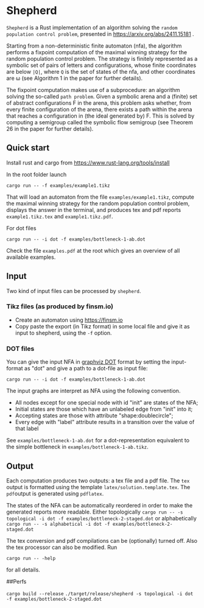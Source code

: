 # Shepherd

`Shepherd` is a Rust implementation of an algorithm solving the `random population control problem`,
presented in https://arxiv.org/abs/2411.15181 .

Starting from a non-deterministic finite automaton (nfa),
the algorithm performs a fixpoint computation of the 
maximal winning strategy for the random population control problem.
The strategy is finitely represented as a symbolic set of pairs of letters and configurations,
whose finite coordinates are below `|Q|`, where `Q` is the set of states of the nfa,
and other coordinates are ω (see Algorithm 1 in the paper for further details).

The fixpoint computation makes use of a subprocedure: an algorithm solving the so-called `path problem`.
Given a symbolic arena and a (finite) set of abstract configurations F in the arena,
this problem asks whether, from every finite configuration of the arena,
there exists a path within the arena that reaches a configuration in (the ideal generated by) F.
This is solved by computing a semigroup called the symbolic flow semigroup (see Theorem 26 in the paper for further details).

## Quick start
Install rust and cargo from https://www.rust-lang.org/tools/install

In the root folder launch

```cargo run -- -f examples/example1.tikz```

That will load an automaton from the file ```examples/example1.tikz```,
compute the maximal winning strategy for the random population control problem,
displays the answer in the terminal, and produces tex and pdf reports `example1.tikz.tex` and `example1.tikz.pdf`.

For dot files 

```cargo run -- -i dot -f examples/bottleneck-1-ab.dot```

Check the file ```examples.pdf``` at the root  which gives an overview of all available examples.

## Input

Two kind of input files can be processed by `shepherd`.

### Tikz files (as produced by finsm.io)

- Create an automaton using https://finsm.io
- Copy paste the export (in Tikz format) in some local file and give it as input to shepherd, using the `-f` option.

### DOT files

You can give the input NFA in [graphviz DOT](https://graphviz.org/docs/layouts/dot/) format 
by setting the input-format as "dot" and give a path to a dot-file as input file:

```cargo run -- -i dot -f examples/bottleneck-1-ab.dot```

The input graphs are interpret as NFA using the following convention.

- All nodes except for one special node with id "init" are states of the NFA;
- Initial states are those which have an unlabeled edge from "init" into it;
- Accepting states are those with attribute "shape:doublecircle";
- Every edge with "label" attribute results in a transition over the value of that label

See `examples/bottleneck-1-ab.dot` for a dot-representation equivalent to the simple bottleneck in `examples/bottleneck-1-ab.tikz`.

## Output

Each computation produces two outputs: a tex file and a pdf file.
The `tex` output is formatted using the template `latex/solution.template.tex`.
The `pdf`output is generated using `pdflatex`.

The states of the NFA can be automatically reordered in order to make the generated reports more readable.
Either topologically
```cargo run -- -s topological -i dot -f examples/bottleneck-2-staged.dot```
or alphabetically
```cargo run -- -s alphabetical -i dot -f examples/bottleneck-2-staged.dot```

The tex conversion and pdf compilations can be (optionally) turned off.
Also the tex processor can also be modified.
Run 

```cargo run -- -help```

for all details.

##Perfs

```cargo build --release```
```./target/release/shepherd -s topological -i dot -f examples/bottleneck-2-staged.dot```


